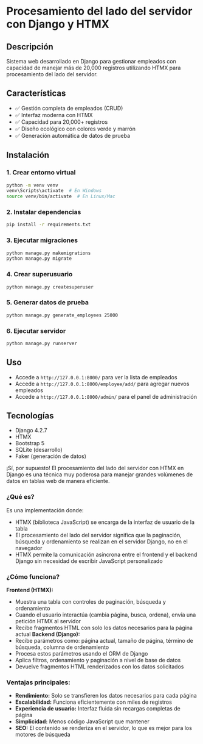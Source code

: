 # Procesamiento del lado del servidor con Django y HTMX

## Descripción
Sistema web desarrollado en Django para gestionar empleados con capacidad de manejar más de 20,000 registros utilizando HTMX para procesamiento del lado del servidor.

## Características
- ✅ Gestión completa de empleados (CRUD)
- ✅ Interfaz moderna con HTMX
- ✅ Capacidad para 20,000+ registros
- ✅ Diseño ecológico con colores verde y marrón
- ✅ Generación automática de datos de prueba

## Instalación

### 1. Crear entorno virtual
```bash
python -m venv venv
venv\Scripts\activate  # En Windows
source venv/bin/activate  # En Linux/Mac
```

### 2. Instalar dependencias
```bash
pip install -r requirements.txt
```

### 3. Ejecutar migraciones
```bash
python manage.py makemigrations
python manage.py migrate
```

### 4. Crear superusuario
```bash
python manage.py createsuperuser
```

### 5. Generar datos de prueba
```bash
python manage.py generate_employees 25000
```

### 6. Ejecutar servidor
```bash
python manage.py runserver
```

## Uso
- Accede a `http://127.0.0.1:8000/` para ver la lista de empleados
- Accede a `http://127.0.0.1:8000/employee/add/` para agregar nuevos empleados
- Accede a `http://127.0.0.1:8000/admin/` para el panel de administración

## Tecnologías
- Django 4.2.7
- HTMX
- Bootstrap 5
- SQLite (desarrollo)
- Faker (generación de datos) 

¡Sí, por supuesto! El procesamiento del lado del servidor con HTMX en Django es una técnica muy poderosa para manejar grandes volúmenes de datos en tablas web de manera eficiente.

### ¿Qué es?
Es una implementación donde:
- HTMX (biblioteca JavaScript) se encarga de la interfaz de usuario de la tabla
- El procesamiento del lado del servidor significa que la paginación, búsqueda y ordenamiento se realizan en el servidor Django, no en el navegador
- HTMX permite la comunicación asíncrona entre el frontend y el backend Django sin necesidad de escribir JavaScript personalizado

### ¿Cómo funciona?
**Frontend (HTMX):**
- Muestra una tabla con controles de paginación, búsqueda y ordenamiento
- Cuando el usuario interactúa (cambia página, busca, ordena), envía una petición HTMX al servidor
- Recibe fragmentos HTML con solo los datos necesarios para la página actual
**Backend (Django):**
- Recibe parámetros como: página actual, tamaño de página, término de búsqueda, columna de ordenamiento
- Procesa estos parámetros usando el ORM de Django
- Aplica filtros, ordenamiento y paginación a nivel de base de datos
- Devuelve fragmentos HTML renderizados con los datos solicitados

### Ventajas principales:
- **Rendimiento:** Solo se transfieren los datos necesarios para cada página
- **Escalabilidad:** Funciona eficientemente con miles de registros
- **Experiencia de usuario:** Interfaz fluida sin recargas completas de página
- **Simplicidad:** Menos código JavaScript que mantener
- **SEO:** El contenido se renderiza en el servidor, lo que es mejor para los motores de búsqueda
